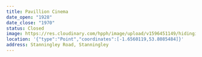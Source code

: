```yaml
---
title: Pavillion Cinema
date_open: "1928"
date_close: "1970"
status: Closed
image: https://res.cloudinary.com/hpph/image/upload/v1596451149/hidinginplainsight/pavillioncinema.svg
location: '{"type":"Point","coordinates":[-1.6560119,53.8085484]}'
address: Stanningley Road, Stanningley
---
```

